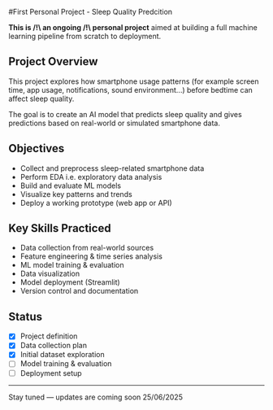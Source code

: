 #First  Personal Project - Sleep Quality Predcition

 **This is /!\ an ongoing /!\ personal project** aimed at building a full machine learning pipeline from scratch to deployment.

## Project Overview

This project explores how smartphone usage patterns (for example  screen time, app usage, notifications, sound environment...) before bedtime can affect sleep quality. 

The goal is to create an AI model that predicts sleep quality and gives predictions based on real-world or simulated smartphone data.

## Objectives

- Collect and preprocess sleep-related smartphone data
- Perform EDA i.e. exploratory data analysis
- Build and evaluate ML models
- Visualize key patterns and trends
- Deploy a working prototype (web app or API)

## Key Skills Practiced

- Data collection from real-world sources
- Feature engineering & time series analysis
- ML model training & evaluation
- Data visualization
- Model deployment (Streamlit)
- Version control and documentation

##  Status

- [x] Project definition
- [x] Data collection plan
- [x] Initial dataset exploration
- [ ] Model training & evaluation
- [ ] Deployment setup

---                                                

Stay tuned — updates are coming soon 25/06/2025
